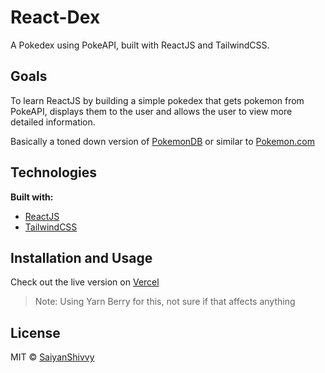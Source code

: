 # React-Dex

A Pokedex using PokeAPI, built with ReactJS and TailwindCSS.

## Goals

To learn ReactJS by building a simple pokedex that gets pokemon from PokeAPI, displays them to the user and allows the user to view more detailed information.

Basically a toned down version of [PokemonDB](https://pokemondb.net/) or similar to [Pokemon.com](https://www.pokemon.com/)

## Technologies

__Built with:__
- [ReactJS](https://reactjs.org/)
- [TailwindCSS](https://tailwindcss.com)

## Installation and Usage

Check out the live version on [Vercel](https://tw-react-dex.vercel.app/)

> Note: Using Yarn Berry for this, not sure if that affects anything

## License

MIT © [SaiyanShivvy](https://github.com/SaiyanShivvy/)
